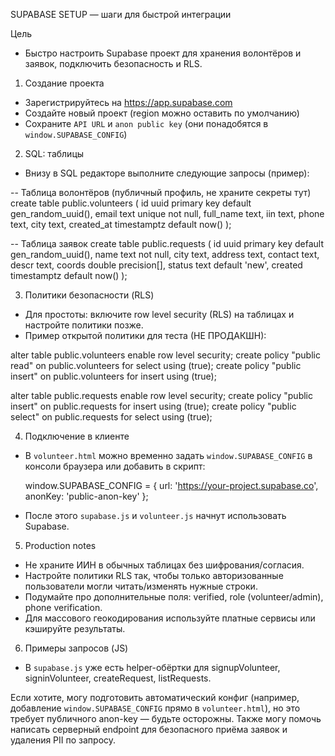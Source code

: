 SUPABASE SETUP — шаги для быстрой интеграции

Цель
- Быстро настроить Supabase проект для хранения волонтёров и заявок, подключить безопасность и RLS.

1) Создание проекта
- Зарегистрируйтесь на https://app.supabase.com
- Создайте новый проект (region можно оставить по умолчанию)
- Сохраните `API URL` и `anon public key` (они понадобятся в `window.SUPABASE_CONFIG`)

2) SQL: таблицы
- Внизу в SQL редакторе выполните следующие запросы (пример):

-- Таблица волонтёров (публичный профиль, не храните секреты тут)
create table public.volunteers (
  id uuid primary key default gen_random_uuid(),
  email text unique not null,
  full_name text,
  iin text,
  phone text,
  city text,
  created_at timestamptz default now()
);

-- Таблица заявок
create table public.requests (
  id uuid primary key default gen_random_uuid(),
  name text not null,
  city text,
  address text,
  contact text,
  descr text,
  coords double precision[],
  status text default 'new',
  created timestamptz default now()
);

3) Политики безопасности (RLS)
- Для простоты: включите row level security (RLS) на таблицах и настройте политики позже.
- Пример открытой политики для теста (НЕ ПРОДАКШН):

alter table public.volunteers enable row level security;
create policy "public read" on public.volunteers for select using (true);
create policy "public insert" on public.volunteers for insert using (true);

alter table public.requests enable row level security;
create policy "public insert" on public.requests for insert using (true);
create policy "public select" on public.requests for select using (true);

4) Подключение в клиенте
- В `volunteer.html` можно временно задать `window.SUPABASE_CONFIG` в консоли браузера или добавить в скрипт:

  window.SUPABASE_CONFIG = { url: 'https://your-project.supabase.co', anonKey: 'public-anon-key' };

- После этого `supabase.js` и `volunteer.js` начнут использовать Supabase.

5) Production notes
- Не храните ИИН в обычных таблицах без шифрования/согласия.
- Настройте политики RLS так, чтобы только авторизованные пользователи могли читать/изменять нужные строки.
- Подумайте про дополнительные поля: verified, role (volunteer/admin), phone verification.
- Для массового геокодирования используйте платные сервисы или кэшируйте результаты.

6) Примеры запросов (JS)
- В `supabase.js` уже есть helper-обёртки для signupVolunteer, signinVolunteer, createRequest, listRequests.


Если хотите, могу подготовить автоматический конфиг (например, добавление `window.SUPABASE_CONFIG` прямо в `volunteer.html`), но это требует публичного anon-key — будьте осторожны. Также могу помочь написать серверный endpoint для безопасного приёма заявок и удаления PII по запросу.